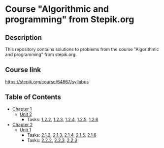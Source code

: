 # Course "Algorithmic and programming" from Stepik.org

## Description

This repository contains solutions to problems from the course "Algorithmic and programming" from stepik.org.

## Course link
https://stepik.org/course/64867/syllabus

## Table of Contents

* <a href = "https://github.com/savra/StepicAlgorithmicAndProgramming/tree/master/src/main/java/com/hvdbs/savra/stepicalgorithmicandprogramming/Chapter1">Chapter 1</a>
    * <a href = "https://github.com/savra/StepicAlgorithmicAndProgramming/tree/master/src/main/java/com/hvdbs/savra/stepicalgorithmicandprogramming/Chapter1/Unit2">Unit 2</a>
        * Tasks:
        <a href = "https://github.com/savra/StepicAlgorithmicAndProgramming/blob/master/src/main/java/com/hvdbs/savra/stepicalgorithmicandprogramming/Chapter1/Unit2/Task_02.java">1.2.2</a>,
        <a href = "https://github.com/savra/StepicAlgorithmicAndProgramming/blob/master/src/main/java/com/hvdbs/savra/stepicalgorithmicandprogramming/Chapter1/Unit2/Task_03.java">1.2.3</a>,
        <a href = "https://github.com/savra/StepicAlgorithmicAndProgramming/blob/master/src/main/java/com/hvdbs/savra/stepicalgorithmicandprogramming/Chapter1/Unit2/Task_04.java">1.2.4</a>,
        <a href = "https://github.com/savra/StepicAlgorithmicAndProgramming/blob/master/src/main/java/com/hvdbs/savra/stepicalgorithmicandprogramming/Chapter1/Unit2/Task_05.java">1.2.5</a>,
        <a href = "https://github.com/savra/StepicAlgorithmicAndProgramming/blob/master/src/main/java/com/hvdbs/savra/stepicalgorithmicandprogramming/Chapter1/Unit2/Task_06.java">1.2.6</a>
* <a href = "https://github.com/savra/StepicAlgorithmicAndProgramming/tree/master/src/main/java/com/hvdbs/savra/stepicalgorithmicandprogramming/Chapter2">Chapter 2</a>
    * <a href = "https://github.com/savra/StepicAlgorithmicAndProgramming/tree/master/src/main/java/com/hvdbs/savra/stepicalgorithmicandprogramming/Chapter2/Unit1">Unit 1</a>
        * Tasks:
        <a href = "https://github.com/savra/StepicAlgorithmicAndProgramming/blob/master/src/main/java/com/hvdbs/savra/stepicalgorithmicandprogramming/Chapter2/Unit1/Task_02.java">2.1.2</a>,
        <a href = "https://github.com/savra/StepicAlgorithmicAndProgramming/blob/master/src/main/java/com/hvdbs/savra/stepicalgorithmicandprogramming/Chapter2/Unit1/Task_03.java">2.1.3</a>,
        <a href = "https://github.com/savra/StepicAlgorithmicAndProgramming/blob/master/src/main/java/com/hvdbs/savra/stepicalgorithmicandprogramming/Chapter2/Unit1/Task_04.java">2.1.4</a>,
        <a href = "https://github.com/savra/StepicAlgorithmicAndProgramming/blob/master/src/main/java/com/hvdbs/savra/stepicalgorithmicandprogramming/Chapter2/Unit1/Task_05.java">2.1.5</a>,
        <a href = "https://github.com/savra/StepicAlgorithmicAndProgramming/blob/master/src/main/java/com/hvdbs/savra/stepicalgorithmicandprogramming/Chapter2/Unit1/Task_06.java">2.1.6</a>
        * Tasks:
        <a href = "https://github.com/savra/StepicAlgorithmicAndProgramming/blob/master/src/main/java/com/hvdbs/savra/stepicalgorithmicandprogramming/Chapter2/Unit2/Task_02.java">2.2.2</a>,
        <a href = "https://github.com/savra/StepicAlgorithmicAndProgramming/blob/master/src/main/java/com/hvdbs/savra/stepicalgorithmicandprogramming/Chapter2/Unit2/Task_03.java">2.2.3</a>,
        <a href = "https://github.com/savra/StepicAlgorithmicAndProgramming/blob/master/src/main/java/com/hvdbs/savra/stepicalgorithmicandprogramming/Chapter2/Unit2/Task_04.java">2.2.3</a>